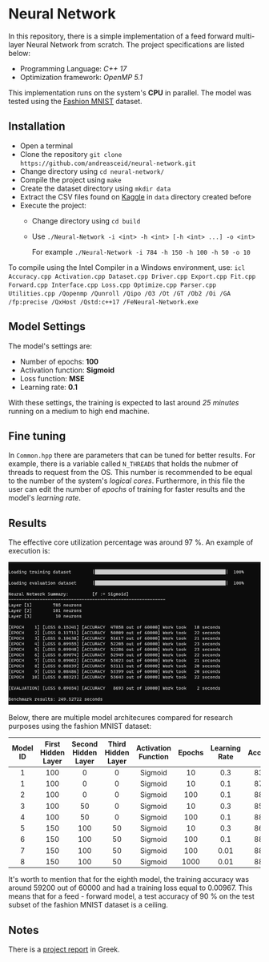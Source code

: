 # Neural Network

In this repository, there is a simple implementation of a feed forward multi-layer Neural Network from scratch. The project specifications are listed below:
* Programming Language: *C++ 17*
* Optimization framework: *OpenMP 5.1*

This implementation runs on the system's __CPU__ in parallel. The model was tested using the [Fashion MNIST](https://www.kaggle.com/zalando-research/fashionmnist/data) dataset.

## Installation

* Open a terminal
* Clone the repository `git clone https://github.com/andreasceid/neural-network.git`
* Change directory using `cd neural-network/`
* Compile the project using  `make`
* Create the dataset directory using  `mkdir data`
* Extract the CSV files found on [Kaggle](https://www.kaggle.com/zalando-research/fashionmnist/data) in  `data` directory created before
* Execute the project:
     * Change directory using  `cd build`
     * Use  `./Neural-Network -i <int> -h <int> [-h <int> ...] -o <int>`

         For example  `./Neural-Network -i 784 -h 150 -h 100 -h 50 -o 10`

To compile using the Intel Compiler in a Windows environment, use:  `icl Accuracy.cpp Activation.cpp Dataset.cpp Driver.cpp Export.cpp Fit.cpp Forward.cpp Interface.cpp Loss.cpp Optimize.cpp Parser.cpp Utilities.cpp /Qopenmp /Qunroll /Qipo /O3 /Ot /GT /Ob2 /Oi /GA /fp:precise /QxHost /Qstd:c++17 /FeNeural-Network.exe`

## Model Settings

The model's settings are:
* Number of epochs: **100**
* Activation function: **Sigmoid**
* Loss function: **MSE**
* Learning rate: **0.1**

With these settings, the training is expected to last around *25 minutes* running on a medium to high end machine. 

## Fine tuning

In `Common.hpp` there are parameters that can be tuned for better results. For example, there is a variable called  `N_THREADS`  that holds the nubmer of threads to request from the OS. This number is recommended to be equal to the number of the system's  *logical cores*. Furthermore, in this file the user can edit the number of  *epochs*  of training for faster results and the model's  *learning rate*. 

## Results 

The effective core utilization percentage was around 97 %. An example of execution is: 

![Expected Output](expected-output.png)

Below, there are multiple model architecures compared for research purposes using the fashion MNIST dataset:

|  Model ID 	| First Hidden Layer 	| Second Hidden Layer 	| Third Hidden Layer 	| Activation Function 	| Epochs 	| Learning Rate 	| Accuracy 	|   loss  	|
|:---------:	|:------------------:	|:-------------------:	|:------------------:	|:-------------------:	|:------:	|:-------------:	|:--------:	|:-------:	|
|     1     	|         100        	|          0          	|          0         	|       Sigmoid       	|   10   	|      0.3      	|   83.03  	| 0.14044  	|
|     1     	|         100        	|          0          	|          0         	|       Sigmoid       	|   10   	|      0.1      	|   87.04  	| 0.10050 	|
|     2     	|         100        	|          0          	|          0         	|       Sigmoid       	|   100  	|      0.1      	|   88.73  	| 0.09244 	|
|     3     	|         100        	|          50         	|          0         	|       Sigmoid       	|   10   	|      0.3      	|   85.63  	| 0.10826  	|
|     4     	|         100        	|          50         	|          0         	|       Sigmoid       	|   100  	|      0.1      	|   88.10 	| 0.09333 	|
|     5     	|         150        	|         100         	|         50         	|       Sigmoid       	|   10   	|      0.3      	|   86.43  	| 0.09927  	|
|     6     	|         150        	|         100         	|         50         	|       Sigmoid       	|   100  	|      0.1      	|   88.05 	| 0.09404  	|
|     7     	|         150        	|         100         	|         50         	|       Sigmoid       	|   100  	|      0.01     	|   88.18 	| 0.09303 	|
|     8     	|         150        	|         100         	|         50         	|       Sigmoid       	|   1000  	|      0.01     	|   88.33 	| 0.10240 	|

It's worth to mention that for the eighth model, the training accuracy was around 59200 out of 60000 and had a training loss equal to 0.00967. This means that for a feed - forward model, a test accuracy of 90 % on the test subset of the fashion MNIST dataset is a ceiling.

## Notes

There is a [project report](lab4-neural-network.pdf) in Greek.
